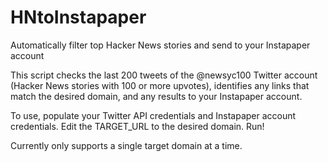 # HNtoInstapaper
Automatically filter top Hacker News stories and send to your Instapaper account

This script checks the last 200 tweets of the @newsyc100 Twitter account (Hacker News stories with 100 or more upvotes), identifies any links that match the desired domain, and any results to your Instapaper account.

To use, populate your Twitter API credentials and Instapaper account credentials. 
Edit the TARGET_URL to the desired domain. 
Run!

Currently only supports a single target domain at a time.
